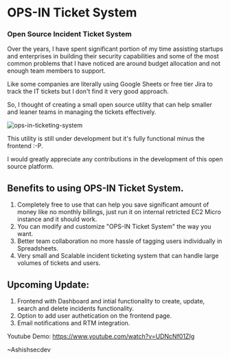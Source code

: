   # OPS-IN Ticket System

### Open Source Incident Ticket System


Over the years, I have spent significant portion of my time assisting startups and enterprises in building their security capabilities and some of the most common problems that I have noticed are around budget allocation and not enough team members to support. 

Like some companies are literally using Google Sheets or free tier Jira to track the IT tickets but I don't find it very good approach.

So, I thought of creating a small open source utility that can help smaller and leaner teams in managing the tickets effectively. 

![ops-in-ticketing-system](https://user-images.githubusercontent.com/49029528/210173927-e5dd6790-102e-4963-aa3c-764d6fcfffc2.png)

This utility is still under development but it's fully functional minus the frontend :-P.

I would greatly appreciate any contributions in the development of this open source platform. 

## Benefits to using OPS-IN Ticket System.

1. Completely free to use that can help you save significant amount of money like no monthly billings, just run it on internal retricted EC2 Micro instance and it should work.
2. You can modify and customize "OPS-IN Ticket System" the way you want.
3. Better team collaboration no more hassle of tagging users individually in Spreadsheets.
4. Very small and Scalable incident ticketing system that can handle large volumes of tickets and users.

## Upcoming Update:

1. Frontend with Dashboard and intial functionality to create, update, search and delete incidents functionality.
2. Option to add user authetication on the frontend page.
3. Email notifications and RTM integration.

Youtube Demo: https://www.youtube.com/watch?v=UDNcNf01ZIg

~Ashishsecdev
